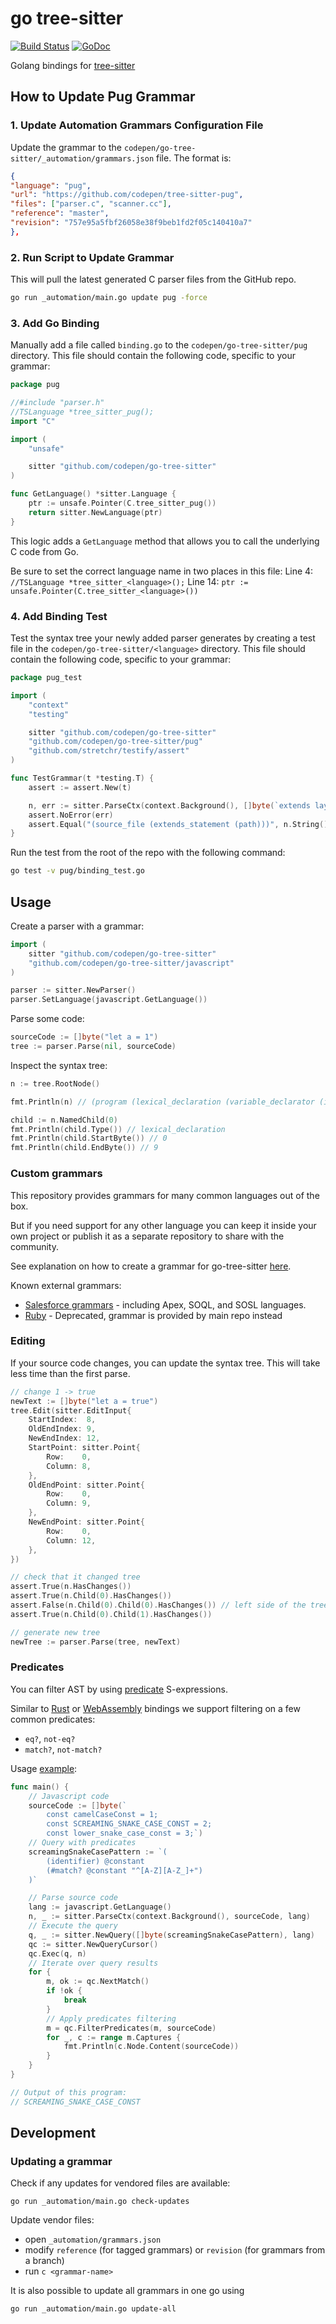 # go tree-sitter

[![Build Status](https://github.com/codepen/go-tree-sitter/workflows/Test/badge.svg?branch=master)](https://github.com/codepen/go-tree-sitter/actions/workflows/test.yml?query=branch%3Amaster)
[![GoDoc](https://godoc.org/github.com/codepen/go-tree-sitter?status.svg)](https://godoc.org/github.com/codepen/go-tree-sitter)

Golang bindings for [tree-sitter](https://github.com/tree-sitter/tree-sitter)

## How to Update Pug Grammar

### 1. Update Automation Grammars Configuration File
Update the grammar to the `codepen/go-tree-sitter/_automation/grammars.json` file. The format is:

```json
{
"language": "pug",
"url": "https://github.com/codepen/tree-sitter-pug",
"files": ["parser.c", "scanner.cc"],
"reference": "master",
"revision": "757e95a5fbf26058e38f9beb1fd2f05c140410a7"
},
```

### 2. Run Script to Update Grammar

This will pull the latest generated C parser files from the GitHub repo.

```bash
go run _automation/main.go update pug -force
```

### 3. Add Go Binding

Manually add a file called `binding.go` to the `codepen/go-tree-sitter/pug` directory. This file should contain the following code, specific to your grammar:

```go
package pug

//#include "parser.h"
//TSLanguage *tree_sitter_pug();
import "C"

import (
	"unsafe"

	sitter "github.com/codepen/go-tree-sitter"
)

func GetLanguage() *sitter.Language {
	ptr := unsafe.Pointer(C.tree_sitter_pug())
	return sitter.NewLanguage(ptr)
}
```

This logic adds a `GetLanguage` method that allows you to call the underlying C code from Go.

Be sure to set the correct language name in two places in this file:
Line 4: `//TSLanguage *tree_sitter_<language>();`
Line 14: `ptr := unsafe.Pointer(C.tree_sitter_<language>())`

### 4. Add Binding Test
Test the syntax tree your newly added parser generates by creating a test file in the `codepen/go-tree-sitter/<language>` directory. This file should contain the following code, specific to your grammar:

```go
package pug_test

import (
	"context"
	"testing"

	sitter "github.com/codepen/go-tree-sitter"
	"github.com/codepen/go-tree-sitter/pug"
	"github.com/stretchr/testify/assert"
)

func TestGrammar(t *testing.T) {
	assert := assert.New(t)

	n, err := sitter.ParseCtx(context.Background(), []byte(`extends layout.pug`), pug.GetLanguage())
	assert.NoError(err)
	assert.Equal("(source_file (extends_statement (path)))", n.String())
}
```

Run the test from the root of the repo with the following command:
```bash
go test -v pug/binding_test.go
```

## Usage

Create a parser with a grammar:

```go
import (
	sitter "github.com/codepen/go-tree-sitter"
	"github.com/codepen/go-tree-sitter/javascript"
)

parser := sitter.NewParser()
parser.SetLanguage(javascript.GetLanguage())
```

Parse some code:

```go
sourceCode := []byte("let a = 1")
tree := parser.Parse(nil, sourceCode)
```

Inspect the syntax tree:

```go
n := tree.RootNode()

fmt.Println(n) // (program (lexical_declaration (variable_declarator (identifier) (number))))

child := n.NamedChild(0)
fmt.Println(child.Type()) // lexical_declaration
fmt.Println(child.StartByte()) // 0
fmt.Println(child.EndByte()) // 9
```

### Custom grammars

This repository provides grammars for many common languages out of the box.

But if you need support for any other language you can keep it inside your own project or publish it as a separate repository to share with the community.

See explanation on how to create a grammar for go-tree-sitter [here](https://github.com/smacker/go-tree-sitter/issues/57).

Known external grammars:

- [Salesforce grammars](https://github.com/aheber/tree-sitter-sfapex) - including Apex, SOQL, and SOSL languages.
- [Ruby](https://github.com/shagabutdinov/go-tree-sitter-ruby) - Deprecated, grammar is provided by main repo instead

### Editing

If your source code changes, you can update the syntax tree. This will take less time than the first parse.

```go
// change 1 -> true
newText := []byte("let a = true")
tree.Edit(sitter.EditInput{
    StartIndex:  8,
    OldEndIndex: 9,
    NewEndIndex: 12,
    StartPoint: sitter.Point{
        Row:    0,
        Column: 8,
    },
    OldEndPoint: sitter.Point{
        Row:    0,
        Column: 9,
    },
    NewEndPoint: sitter.Point{
        Row:    0,
        Column: 12,
    },
})

// check that it changed tree
assert.True(n.HasChanges())
assert.True(n.Child(0).HasChanges())
assert.False(n.Child(0).Child(0).HasChanges()) // left side of the tree didn't change
assert.True(n.Child(0).Child(1).HasChanges())

// generate new tree
newTree := parser.Parse(tree, newText)
```

### Predicates

You can filter AST by using [predicate](https://tree-sitter.github.io/tree-sitter/using-parsers#predicates) S-expressions.

Similar to [Rust](https://github.com/tree-sitter/tree-sitter/tree/master/lib/binding_rust) or [WebAssembly](https://github.com/tree-sitter/tree-sitter/blob/master/lib/binding_web) bindings we support filtering on a few common predicates:
- `eq?`, `not-eq?`
- `match?`, `not-match?`

Usage [example](./_examples/predicates/main.go):

```go
func main() {
	// Javascript code
	sourceCode := []byte(`
		const camelCaseConst = 1;
		const SCREAMING_SNAKE_CASE_CONST = 2;
		const lower_snake_case_const = 3;`)
	// Query with predicates
	screamingSnakeCasePattern := `(
		(identifier) @constant
		(#match? @constant "^[A-Z][A-Z_]+")
	)`

	// Parse source code
	lang := javascript.GetLanguage()
	n, _ := sitter.ParseCtx(context.Background(), sourceCode, lang)
	// Execute the query
	q, _ := sitter.NewQuery([]byte(screamingSnakeCasePattern), lang)
	qc := sitter.NewQueryCursor()
	qc.Exec(q, n)
	// Iterate over query results
	for {
		m, ok := qc.NextMatch()
		if !ok {
			break
		}
		// Apply predicates filtering
		m = qc.FilterPredicates(m, sourceCode)
		for _, c := range m.Captures {
			fmt.Println(c.Node.Content(sourceCode))
		}
	}
}

// Output of this program:
// SCREAMING_SNAKE_CASE_CONST
```

## Development

### Updating a grammar

Check if any updates for vendored files are available:

```
go run _automation/main.go check-updates
```

Update vendor files:

- open `_automation/grammars.json`
- modify `reference` (for tagged grammars) or `revision` (for grammars from a branch)
- run `c <grammar-name>`

It is also possible to update all grammars in one go using

```
go run _automation/main.go update-all
```
